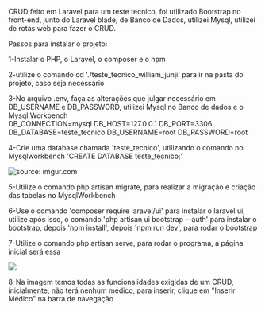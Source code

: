 CRUD feito em Laravel para um teste tecnico, foi utilizado Bootstrap no front-end, junto do Laravel blade, de Banco de Dados, utilizei Mysql, utilizei de rotas web para fazer o CRUD.

Passos para instalar o projeto: 

1-Instalar o PHP, o Laravel, o composer e o npm <br>

2-utilize o comando  cd './teste_tecnico_william_junji' para ir na pasta do projeto, caso seja necessário <br>

3-No arquivo .env, faça as alterações que julgar necessário  em DB_USERNAME e  DB_PASSWORD, utilizei Mysql no Banco de dados e o Mysql Workbench <br>
        DB_CONNECTION=mysql
        DB_HOST=127.0.0.1
        DB_PORT=3306
        DB_DATABASE=teste_tecnico
        DB_USERNAME=root
        DB_PASSWORD=root <br>

4-Crie uma database chamada 'teste_tecnico', utilizando o comando  no Mysqlworkbench 'CREATE DATABASE teste_tecnico;'<br>

<img src="https://i.imgur.com/GUMTpim.png" title="source: imgur.com" /> <br>

5-Utilize o comando php artisan migrate, para realizar a migração e criação das tabelas no MysqlWorkbench

6-Use o comando 'composer require laravel/ui' para instalar o laravel ui, utilize após isso, o comando 'php artisan ui bootstrap --auth' para instalar o bootstrap, depois 'npm install', depois 'npm run dev', para rodar o bootstrap <br>

7-Utilize o comando php artisan serve, para rodar o programa, a página inicial será essa <br>

<img src="https://i.imgur.com/LVdb8TB.png" />

8-Na imagem temos todas as funcionalidades exigidas de um CRUD, inicialmente, não terá nenhum médico, para inserir, clique em "Inserir Médico" na barra de navegação <br>

